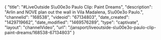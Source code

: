 {
    "title": "#LiveOutside S\u00e3o Paulo Clip: Paint Dreams",
    "description": "Arlin and NOVE plan out the wall in Vila Madalena, S\u00e3o Paulo.",
    "channelid": "168538",
    "videoid": "67134803",
    "date_created": "1429719662",
    "date_modified": "1469576289",
    "type": "captivate",
    "layout": "channelVideo",
    "url": "\/jansport\/liveoutside-s\u00e3o-paulo-clip-paint-dreams\/168538-67134803"
}